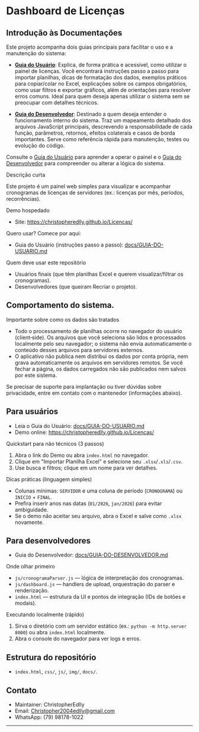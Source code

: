 

# Dashboard de Licenças


## Introdução às Documentações

Este projeto acompanha dois guias principais para facilitar o uso e a manutenção do sistema:

- **[Guia do Usuário](docs/GUIA-DO-USUARIO.md)**: Explica, de forma prática e acessível, como utilizar o painel de licenças. Você encontrará instruções passo a passo para importar planilhas, dicas de formatação dos dados, exemplos práticos para copiar/colar no Excel, explicações sobre os campos obrigatórios, como usar filtros e exportar gráficos, além de orientações para resolver erros comuns. Ideal para quem deseja apenas utilizar o sistema sem se preocupar com detalhes técnicos.

- **[Guia do Desenvolvedor](docs/GUIA-DO-DESENVOLVEDOR.md)**: Destinado a quem deseja entender o funcionamento interno do sistema. Traz um mapeamento detalhado dos arquivos JavaScript principais, descrevendo a responsabilidade de cada função, parâmetros, retornos, efeitos colaterais e casos de borda importantes. Serve como referência rápida para manutenção, testes ou evolução do código.

Consulte o [Guia do Usuário](docs/GUIA-DO-USUARIO.md) para aprender a operar o painel e o [Guia do Desenvolvedor](docs/GUIA-DO-DESENVOLVEDOR.md) para compreender ou alterar a lógica do sistema.

Descrição curta

Este projeto é um painel web simples para visualizar e acompanhar cronogramas de licenças de servidores (ex.: licenças por mês, períodos, recorrências).

Demo hospedado

- Site: https://christopheredlly.github.io/Licencas/

Quero usar? Comece por aqui:

- Guia do Usuário (instruções passo a passo): [docs/GUIA-DO-USUARIO.md](docs/GUIA-DO-USUARIO.md)

Quem deve usar este repositório

- Usuários finais (que têm planilhas Excel e querem visualizar/filtrar os cronogramas).
- Desenvolvedores (que queiram Recriar o projeto).

## Comportamento do sistema.

Importante sobre como os dados são tratados

- Todo o processamento de planilhas ocorre no navegador do usuário (client‑side). Os arquivos que você seleciona são lidos e processados localmente pelo seu navegador; o sistema não envia automaticamente o conteúdo desses arquivos para servidores externos.
- O aplicativo não publica nem distribui os dados por conta própria, nem grava automaticamente os arquivos em servidores remotos. Se você fechar a página, os dados carregados não são publicados nem salvos por este sistema.

Se precisar de suporte para implantação ou tiver dúvidas sobre privacidade, entre em contato com o mantenedor (informações abaixo).


## Para usuários

- Leia o Guia do Usuário: [docs/GUIA-DO-USUARIO.md](docs/GUIA-DO-USUARIO.md)
- Demo online: https://christopheredlly.github.io/Licencas/

Quickstart para não técnicos (3 passos)
1. Abra o link do Demo ou abra `index.html` no navegador.
2. Clique em "Importar Planilha Excel" e selecione seu `.xlsx`/`.xls`/`.csv`.
3. Use busca e filtros; clique em um nome para ver detalhes.

Dicas práticas (linguagem simples)

- Colunas mínimas: `SERVIDOR` e uma coluna de período (`CRONOGRAMA`) ou `INICIO` + `FINAL`.
- Prefira inserir anos nas datas (`01/2026`, `jan/2026`) para evitar ambiguidade.
- Se o demo não aceitar seu arquivo, abra o Excel e salve como `.xlsx` novamente.

## Para desenvolvedores

- Guia do Desenvolvedor: [docs/GUIA-DO-DESENVOLVEDOR.md](docs/GUIA-DO-DESENVOLVEDOR.md)

Onde olhar primeiro

- `js/cronogramaParser.js` — lógica de interpretação dos cronogramas.
- `js/dashboard.js` — handlers de upload, orquestração do parser e renderização.
- `index.html` — estrutura da UI e pontos de integração (IDs de botões e modais).

Executando localmente (rápido)

1. Sirva o diretório com um servidor estático (ex.: `python -m http.server 8000`) ou abra `index.html` localmente.
2. Abra o console do navegador para ver logs e erros.

## Estrutura do repositório

- `index.html`, `css/`, `js/`, `img/`, `docs/`.


## Contato

- Maintainer: ChristopherEdlly
- Email: Christopher2004edlly@gmail.com
- WhatsApp: (79) 98178-1022

---


